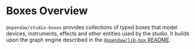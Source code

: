 # Boxes Overview

`@opendaw/studio-boxes` provides collections of typed boxes that model devices,
instruments, effects and other entities used by the studio. It builds upon the
graph engine described in the
[`@opendaw/lib-box` README](../../../lib/box/README.md).
